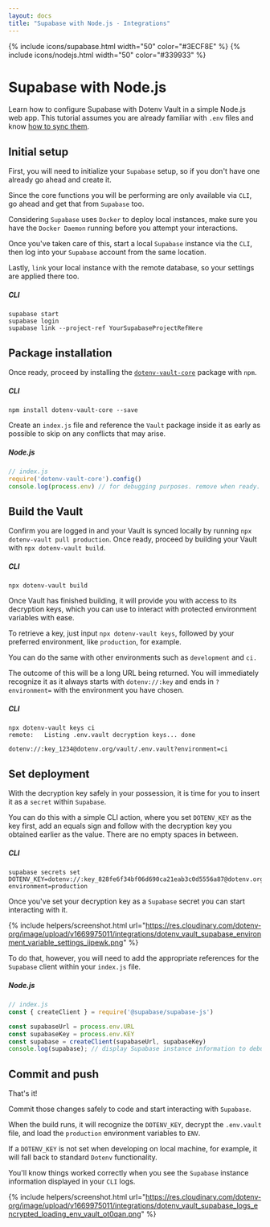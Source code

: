 ```yaml
---
layout: docs
title: "Supabase with Node.js - Integrations"
---
```


{% include icons/supabase.html width="50" color="#3ECF8E" %}
{% include icons/nodejs.html width="50" color="#339933" %}

# __Supabase with Node.js__

Learn how to configure Supabase with Dotenv Vault in a simple Node.js web app. This tutorial assumes you are already familiar with `.env` files and know [how to sync them](/docs/tutorials/sync).

## Initial setup
First, you will need to initialize your `Supabase` setup, so if you don't have one already go ahead and create it.

Since the core functions you will be performing are only available via `CLI`, go ahead and get that from `Supabase` too.

Considering `Supabase` uses `Docker` to deploy local instances, make sure you have the `Docker Daemon` running before you attempt your interactions.

Once you've taken care of this, start a local `Supabase` instance via the `CLI`, then log into your `Supabase` account from the same location.

Lastly, `link` your local instance with the remote database, so your settings are applied there too.

##### CLI
```shell
supabase start
supabase login
supabase link --project-ref YourSupabaseProjectRefHere
```

## Package installation
Once ready, proceed by installing the [`dotenv-vault-core`](https://github.com/dotenv-org/dotenv-vault-core) package with `npm`.

##### CLI
```shell
npm install dotenv-vault-core --save
```

Create an `index.js` file and reference the `Vault` package inside it as early as possible to skip on any conflicts that may arise.

##### Node.js

```js
// index.js
require('dotenv-vault-core').config()
console.log(process.env) // for debugging purposes. remove when ready.
```

## Build the Vault
Confirm you are logged in and your Vault is synced locally by running `npx dotenv-vault pull production`. Once ready, proceed by building your Vault with `npx dotenv-vault build`.

##### CLI

```shell
npx dotenv-vault build
```

Once Vault has finished building, it will provide you with access to its decryption keys, which you can use to interact with protected environment variables with ease.

To retrieve a key, just input `npx dotenv-vault keys`, followed by your preferred environment, like `production`, for example.

You can do the same with other environments such as `development` and `ci.`

The outcome of this will be a long URL being returned. You will immediately recognize it as it always starts with `dotenv://:key` and ends in `?environment=` with the environment you have chosen.

##### CLI

```shell
npx dotenv-vault keys ci
remote:   Listing .env.vault decryption keys... done

dotenv://:key_1234@dotenv.org/vault/.env.vault?environment=ci
```

## Set deployment
With the decryption key safely in your possession, it is time for you to insert it as a `secret` within `Supabase`.

You can do this with a simple CLI action, where you set `DOTENV_KEY` as the key first, add an equals sign and follow with the decryption key you obtained earlier as the value. There are no empty spaces in between.

##### CLI
```shell
supabase secrets set DOTENV_KEY=dotenv://:key_828fe6f34bf06d690ca21eab3c0d5556a87@dotenv.org/vault/.env.vault?environment=production
```

Once you've set your decryption key as a `Supabase` secret you can start interacting with it.

{% include helpers/screenshot.html url="https://res.cloudinary.com/dotenv-org/image/upload/v1669975011/integrations/dotenv_vault_supabase_environment_variable_settings_iipewk.png" %}


To do that, however, you will need to add the appropriate references for the `Supabase` client within your `index.js` file.

##### Node.js

```js
// index.js
const { createClient } = require('@supabase/supabase-js')

const supabaseUrl = process.env.URL
const supabaseKey = process.env.KEY
const supabase = createClient(supabaseUrl, supabaseKey)
console.log(supabase); // display Supabase instance information to debug
```

## Commit and push

That's it!

Commit those changes safely to code and start interacting with `Supabase`.

When the build runs, it will recognize the `DOTENV_KEY`, decrypt the `.env.vault` file, and load the `production` environment variables to `ENV`.

If a `DOTENV_KEY` is not set when developing on local machine, for example, it will fall back to standard `Dotenv` functionality.

You'll know things worked correctly when you see the `Supabase` instance information displayed in your `CLI` logs.

{% include helpers/screenshot.html url="https://res.cloudinary.com/dotenv-org/image/upload/v1669975011/integrations/dotenv_vault_supabase_logs_encrypted_loading_env_vault_ot0qan.png" %}
